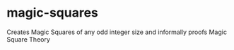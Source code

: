 # magic-squares
Creates Magic Squares of any odd integer size and informally proofs Magic Square Theory
